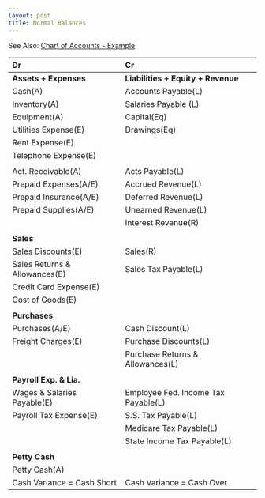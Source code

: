 ```yaml
---
layout: post
title: Normal Balances
---
```



See Also: [Chart of Accounts - Example](/assets/misc/nahb-chart-of-accounts-2016.pdf)

| Dr | Cr |
|:-|:-|
|**Assets + Expenses**|**Liabilities + Equity + Revenue**|
|Cash(A)|Accounts Payable(L)| 
|Inventory(A)|Salaries Payable (L)|
|Equipment(A)|Capital(Eq)|
|Utilities Expense(E)|Drawings(Eq)|
|Rent Expense(E)||
|Telephone Expense(E)||
|||
|Act. Receivable(A)|Acts Payable(L)|
|Prepaid Expenses(A/E)|Accrued Revenue(L)|
|Prepaid Insurance(A/E)|Deferred Revenue(L)|
|Prepaid Supplies(A/E)|Unearned Revenue(L)|
||Interest Revenue(R)|
|||
|**Sales**||
|Sales Discounts(E)|Sales(R)|
|Sales Returns & Allowances(E)|Sales Tax Payable(L)|
|Credit Card Expense(E)||
|Cost of Goods(E)||
|||
|**Purchases**||
|Purchases(A/E)|Cash Discount(L)|
|Freight Charges(E)|Purchase Discounts(L)|
||Purchase Returns & Allowances(L)|
|||
|**Payroll Exp. & Lia.**||
|Wages & Salaries Payable(E)|Employee Fed. Income Tax Payable(L)|
|Payroll Tax Expense(E)|S.S. Tax Payable(L)|
||Medicare Tax Payable(L)|
||State Income Tax Payable(L)|
|||
|**Petty Cash**||
|Petty Cash(A)||
|Cash Variance = Cash Short|Cash Variance = Cash Over|


